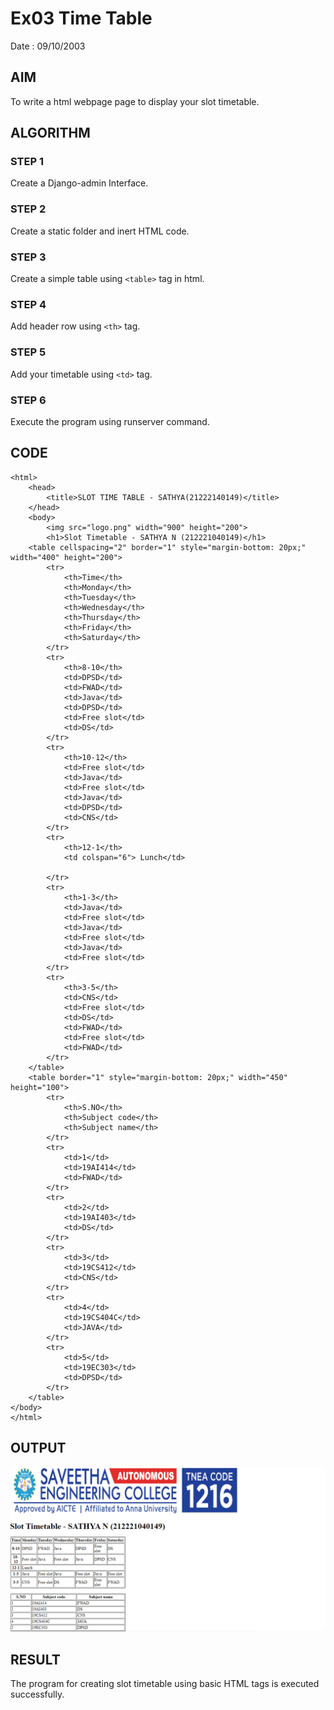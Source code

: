 # Ex03 Time Table
Date : 09/10/2003

## AIM
To write a html webpage page to display your slot timetable.

## ALGORITHM
### STEP 1
Create a Django-admin Interface.

### STEP 2
Create a static folder and inert HTML code.

### STEP 3
Create a simple table using ```<table>``` tag in html.

### STEP 4
Add header row using ```<th>``` tag.

### STEP 5
Add your timetable using ```<td>``` tag.

### STEP 6
Execute the program using runserver command.

## CODE
```
<html>
    <head>
        <title>SLOT TIME TABLE - SATHYA(21222140149)</title>
    </head>
    <body>
        <img src="logo.png" width="900" height="200">
        <h1>Slot Timetable - SATHYA N (212221040149)</h1>
    <table cellspacing="2" border="1" style="margin-bottom: 20px;" width="400" height="200">
        <tr>
            <th>Time</th>
            <th>Monday</th>
            <th>Tuesday</th>
            <th>Wednesday</th>
            <th>Thursday</th>
            <th>Friday</th>
            <th>Saturday</th>
        </tr>
        <tr>
            <th>8-10</th>
            <td>DPSD</td>
            <td>FWAD</td>
            <td>Java</td>
            <td>DPSD</td>
            <td>Free slot</td>
            <td>DS</td>
        </tr>
        <tr>
            <th>10-12</th>
            <td>Free slot</td>
            <td>Java</td>
            <td>Free slot</td>
            <td>Java</td>
            <td>DPSD</td>
            <td>CNS</td>
        </tr>
        <tr>
            <th>12-1</th>
            <td colspan="6"> Lunch</td>
        
        </tr>
        <tr>
            <th>1-3</th>
            <td>Java</td>
            <td>Free slot</td>
            <td>Java</td>
            <td>Free slot</td>
            <td>Java</td>
            <td>Free slot</td>
        </tr>
        <tr>
            <th>3-5</th>
            <td>CNS</td>
            <td>Free slot</td>
            <td>DS</td>
            <td>FWAD</td>
            <td>Free slot</td>
            <td>FWAD</td>
        </tr>
    </table>
    <table border="1" style="margin-bottom: 20px;" width="450" height="100">
        <tr>
            <th>S.NO</th>
            <th>Subject code</th>
            <th>Subject name</th>
        </tr>
        <tr>
            <td>1</td>
            <td>19AI414</td>
            <td>FWAD</td>
        </tr>
        <tr>
            <td>2</td>
            <td>19AI403</td>
            <td>DS</td>
        </tr>
        <tr>
            <td>3</td>
            <td>19CS412</td>
            <td>CNS</td>
        </tr>
        <tr>
            <td>4</td>
            <td>19CS404C</td>
            <td>JAVA</td>
        </tr>
        <tr>
            <td>5</td>
            <td>19EC303</td>
            <td>DPSD</td>
        </tr>
    </table>
</body>
</html>
```

## OUTPUT

![Alt text](<Screenshot 2023-10-05 155117.png>)


## RESULT
The program for creating slot timetable using basic HTML tags is executed successfully.
